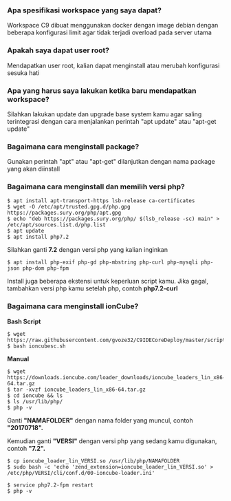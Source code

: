 ### Apa spesifikasi workspace yang saya dapat?
Workspace C9 dibuat menggunakan docker dengan image debian dengan beberapa konfigurasi limit agar tidak terjadi overload pada server utama

### Apakah saya dapat user root?
Mendapatkan user root, kalian dapat menginstall atau merubah konfigurasi sesuka hati

### Apa yang harus saya lakukan ketika baru mendapatkan workspace?
Silahkan lakukan update dan upgrade base system kamu agar saling terintegrasi dengan cara menjalankan perintah "apt update" atau "apt-get update"

### Bagaimana cara menginstall package?
Gunakan perintah "apt" atau "apt-get" dilanjutkan dengan nama package yang akan diinstall

### Bagaimana cara menginstall dan memilih versi php?
```
$ apt install apt-transport-https lsb-release ca-certificates
$ wget -O /etc/apt/trusted.gpg.d/php.gpg https://packages.sury.org/php/apt.gpg
$ echo "deb https://packages.sury.org/php/ $(lsb_release -sc) main" > /etc/apt/sources.list.d/php.list
$ apt update
$ apt install php7.2
```
Silahkan ganti **7.2** dengan versi php yang kalian inginkan
```
$ apt install php-exif php-gd php-mbstring php-curl php-mysqli php-json php-dom php-fpm
```
Install juga beberapa ekstensi untuk keperluan script kamu. Jika gagal, tambahkan versi php kamu setelah php, contoh **php7.2-curl**

### Bagaimana cara menginstall ionCube?

**Bash Script**
```
$ wget https://raw.githubusercontent.com/gvoze32/C9IDECoreDeploy/master/scripts/ioncubesc.sh
$ bash ioncubesc.sh
```

**Manual**

```
$ wget https://downloads.ioncube.com/loader_downloads/ioncube_loaders_lin_x86-64.tar.gz
$ tar -xvzf ioncube_loaders_lin_x86-64.tar.gz
$ cd ioncube && ls
$ ls /usr/lib/php/
$ php -v
```
Ganti **"NAMAFOLDER"** dengan nama folder yang muncul, contoh **"20170718".**

Kemudian ganti **"VERSI"** dengan versi php yang sedang kamu digunakan, contoh **"7.2".**
```
$ cp ioncube_loader_lin_VERSI.so /usr/lib/php/NAMAFOLDER
$ sudo bash -c 'echo 'zend_extension=ioncube_loader_lin_VERSI.so' > /etc/php/VERSI/cli/conf.d/00-ioncube-loader.ini'
```
```
$ service php7.2-fpm restart
$ php -v
```

